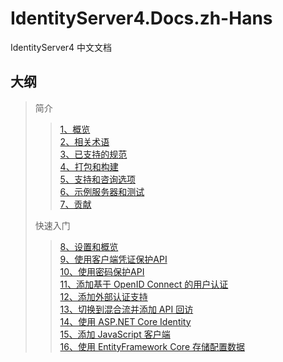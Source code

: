 # IdentityServer4.Docs.zh-Hans

IdentityServer4 中文文档 

## 大纲

> 简介
> >[1、概览](./一、简介/1、概览/概览.md)   
> >[2、相关术语](./一、简介/2、相关术语/相关术语.md)   
> >[3、已支持的规范](./一、简介/3、已支持的规范/已支持的规范.md)   
> >[4、打包和构建](./一、简介/4、打包和构建/打包和构建.md)   
> >[5、支持和咨询选项](./一、简介/5、支持和咨询选项/支持和咨询选项.md)   
> >[6、示例服务器和测试](./一、简介/6、示例服务器和测试/示例服务器和测试.md)   
> >[7、贡献](./一、简介/7、贡献/贡献.md)   
>
> 快速入门
> >[8、设置和概览](./二、快速入门/8、设置和概览/设置和概览.md)   
> >[9、使用客户端凭证保护API](./二、快速入门/9、使用客户端凭证保护API/使用客户端凭证保护API.md)   
> >[10、使用密码保护API](./二、快速入门/10、使用密码保护API/使用密码保护API.md)   
> >[11、添加基于 OpenID Connect 的用户认证](./二、快速入门/11、添加基于OpenIDConnect的用户认证/添加基于OpenIDConnect的用户认证.md)   
> >[12、添加外部认证支持](./二、快速入门/12、添加外部认证支持/添加外部认证支持.md)   
> >[13、切换到混合流并添加 API 回访](./二、快速入门/13、切换到混合流并添加API回访/切换到混合流并添加API回访.md)   
> >[14、使用 ASP.NET Core Identity](./二、快速入门/14、使用ASP.NETCoreIdentity/使用ASP.NETCoreIdentity.md)   
> >[15、添加 JavaScript 客户端](./二、快速入门/15、添加JavaScript客户端/添加JavaScript客户端.md)    
> >[16、使用 EntityFramework Core 存储配置数据](./二、快速入门/16、使用EntityFrameworkCore存储配置数据/使用EntityFrameworkCore存储配置数据.md)   